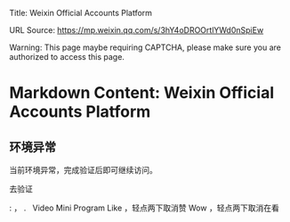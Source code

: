 Title: Weixin Official Accounts Platform

URL Source: https://mp.weixin.qq.com/s/3hY4oDROOrtlYWd0nSpiEw

Warning: This page maybe requiring CAPTCHA, please make sure you are authorized to access this page.

Markdown Content:
Weixin Official Accounts Platform
===============

环境异常
----

当前环境异常，完成验证后即可继续访问。

去验证

  : ， .   Video Mini Program Like ，轻点两下取消赞 Wow ，轻点两下取消在看
